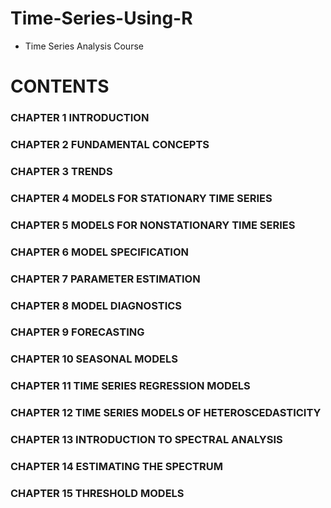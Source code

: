 # Time-Series-Using-R
* Time Series Analysis Course
# CONTENTS
### CHAPTER 1 INTRODUCTION
### CHAPTER 2 FUNDAMENTAL CONCEPTS
### CHAPTER 3 TRENDS
### CHAPTER 4 MODELS FOR STATIONARY TIME SERIES
### CHAPTER 5 MODELS FOR NONSTATIONARY TIME SERIES
### CHAPTER 6 MODEL SPECIFICATION
### CHAPTER 7 PARAMETER ESTIMATION
### CHAPTER 8 MODEL DIAGNOSTICS
### CHAPTER 9 FORECASTING
### CHAPTER 10 SEASONAL MODELS
### CHAPTER 11 TIME SERIES REGRESSION MODELS
### CHAPTER 12 TIME SERIES MODELS OF HETEROSCEDASTICITY
### CHAPTER 13 INTRODUCTION TO SPECTRAL ANALYSIS
### CHAPTER 14 ESTIMATING THE SPECTRUM
### CHAPTER 15 THRESHOLD MODELS
